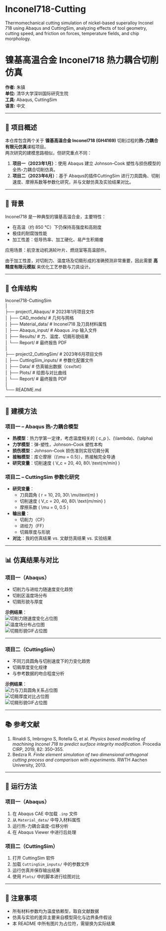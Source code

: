 # Inconel718-Cutting
Thermomechanical cutting simulation of nickel-based superalloy Inconel 718 using Abaqus and CuttingSim, analyzing effects of tool geometry, cutting speed, and friction on forces, temperature fields, and chip morphology.

# 镍基高温合金 Inconel718 热力耦合切削仿真

**作者:** 朱镇  
**单位:** 清华大学深圳国际研究生院  
**工具:** Abaqus, CuttingSim  
**语言:** 中文

---

## 📜 项目概述

本仓库包含两个关于 **镍基高温合金 Inconel718 (GH4169)** 切削过程的**热-力耦合有限元仿真**课程项目。  
两次研究的建模思路相似，但研究重点不同：

1. **项目一（2023年1月）**：使用 Abaqus 建立 Johnson–Cook 塑性与损伤模型的全热-力耦合切削仿真。  
2. **项目二（2023年6月）**：基于 Abaqus的插件CuttingSim 进行刀具圆角、切削速度、摩擦系数等参数化研究，并与文献仿真及实验结果对比。

---

## 🔬 背景

Inconel718 是一种典型的镍基高温合金，主要特性：
- 在高温（约 850 ℃）下仍保持高强度和高刚度  
- 极佳的耐腐蚀性能  
- 加工性差：低导热率、加工硬化、易产生积屑瘤

应用场景：航空发动机涡轮叶片、燃烧室等高温部件。  

由于加工性差，对切削力、温度场及切屑形成的准确预测非常重要，因此需要 **高精度有限元模拟** 来优化工艺参数与刀具设计。

---

## 📂 仓库结构

Inconel718-CuttingSim  
│  
├── project1_Abaqus/ # 2023年1月项目文件  
│ ├── CAD_models/ # 几何与网格  
│ ├── Material_data/ # Inconel718 及刀具材料属性  
│ ├── Abaqus_input/ # Abaqus .inp 输入文件  
│ ├── Results/ # 力、温度、切屑形貌结果  
│ └── Report/ # 最终报告 PDF  
│  
├── project2_CuttingSim/ # 2023年6月项目文件  
│ ├── CuttingSim_inputs/ # 参数化配置文件  
│ ├── Data/ # 仿真输出数据（csv/txt）  
│ ├── Plots/ # 绘图与对比曲线  
│ └── Report/ # 最终报告 PDF  
│  
└── README.md

---


## 🧩 建模方法

### 项目一 – Abaqus 热-力耦合模型
- **热模型**：热力学第一定律，考虑温度相关的 \( c_p \)、\(\lambda\)、\(\alpha\)  
- **力学模型**：弹-塑性，Johnson–Cook 塑性本构  
- **损伤模型**：Johnson–Cook 损伤准则实现切屑分离  
- **接触模型**：库仑摩擦（\(\mu = 0.5\)），热接触完全导通  
- **研究变量**：切削速度 \( V_c = 20, 40, 80\ \text{m/min} \)

### 项目二 – CuttingSim 参数化研究
- **研究变量**：
  - 刀具圆角 \( r = 10, 20, 30\ \mu\text{m} \)
  - 切削速度 \( V_c = 20, 40, 80\ \text{m/min} \)
  - 摩擦系数 \( \mu = 0, 0.5 \)
- **输出量**：
  - 切削力（CF）
  - 进给力（FF）
  - 切屑厚度与形貌
- **对比**：我的仿真结果 vs. 文献仿真结果 vs. 实验结果

---

## 📊 仿真结果与对比

### 项目一（Abaqus）
- 切削力与进给力随速度变化趋势  
- 切削区温度场分布  
- 切屑形貌与厚度  

**示例结果**：  
![切削力随速度变化占位图](images/project1_force_vs_speed.png)  
![温度场分布占位图](images/project1_temperature.png)  
![切屑形貌GIF占位图](images/project1_chip.gif)

---

### 项目二（CuttingSim）
- 不同刀具圆角与切削速度下的力变化趋势  
- 切屑厚度变化规律  
- 与参考数据的吻合程度分析  

**示例结果**：  
![力与刀具圆角关系占位图](images/project2_force_radius.png)  
![切屑厚度对比占位图](images/project2_chip_thickness.png)  
![切屑形貌GIF占位图](images/project2_chip.gif)

---

## 📚 参考文献

1. Rinaldi S, Imbrogno S, Rotella G, et al. *Physics based modeling of machining Inconel 718 to predict surface integrity modification*. Procedia CIRP, 2019, 82: 350–355.  
2. Bedzra R. *Finite element simulation of two dimensional orthogonal cutting process and comparison with experiments*. RWTH Aachen University, 2013.

---

## 🚀 运行方法

### 项目一（Abaqus）
1. 在 Abaqus CAE 中加载 `.inp` 文件  
2. 从 `Material_data/` 中导入材料属性  
3. 运行热-力耦合温度-位移分析  
4. 在 Abaqus Viewer 中进行后处理  

### 项目二（CuttingSim）
1. 打开 CuttingSim 软件  
2. 加载 `CuttingSim_inputs/` 中的参数文件  
3. 运行仿真并保存输出结果  
4. 使用 `Plots/` 中的脚本进行绘图对比  

---

## 📌 注意事项
- 所有材料参数均为温度依赖型，取自文献数据  
- 仿真与实验的差异主要来自模型简化与边界条件假设  
- 本 README 中所有图片为占位符，需替换为实际结果


